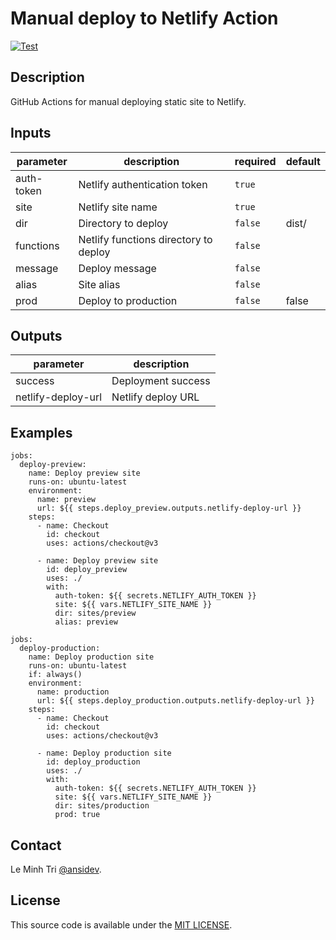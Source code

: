 # Manual deploy to Netlify Action

[![Test](https://github.com/ghacts/manual-deploy-to-netlify/actions/workflows/test.yml/badge.svg)](https://github.com/ghacts/manual-deploy-to-netlify/actions/workflows/test.yml)

<!-- action-docs-description -->

## Description

GitHub Actions for manual deploying static site to Netlify.

<!-- action-docs-description -->

<!-- action-docs-inputs -->

## Inputs

| parameter  | description                           | required | default |
| ---------- | ------------------------------------- | -------- | ------- |
| auth-token | Netlify authentication token          | `true`   |         |
| site       | Netlify site name                     | `true`   |         |
| dir        | Directory to deploy                   | `false`  | dist/   |
| functions  | Netlify functions directory to deploy | `false`  |         |
| message    | Deploy message                        | `false`  |         |
| alias      | Site alias                            | `false`  |         |
| prod       | Deploy to production                  | `false`  | false   |

<!-- action-docs-inputs -->

<!-- action-docs-outputs -->

## Outputs

| parameter          | description        |
| ------------------ | ------------------ |
| success            | Deployment success |
| netlify-deploy-url | Netlify deploy URL |

<!-- action-docs-outputs -->

## Examples

```
jobs:
  deploy-preview:
    name: Deploy preview site
    runs-on: ubuntu-latest
    environment:
      name: preview
      url: ${{ steps.deploy_preview.outputs.netlify-deploy-url }}
    steps:
      - name: Checkout
        id: checkout
        uses: actions/checkout@v3

      - name: Deploy preview site
        id: deploy_preview
        uses: ./
        with:
          auth-token: ${{ secrets.NETLIFY_AUTH_TOKEN }}
          site: ${{ vars.NETLIFY_SITE_NAME }}
          dir: sites/preview
          alias: preview
```

```
jobs:
  deploy-production:
    name: Deploy production site
    runs-on: ubuntu-latest
    if: always()
    environment:
      name: production
      url: ${{ steps.deploy_production.outputs.netlify-deploy-url }}
    steps:
      - name: Checkout
        id: checkout
        uses: actions/checkout@v3

      - name: Deploy production site
        id: deploy_production
        uses: ./
        with:
          auth-token: ${{ secrets.NETLIFY_AUTH_TOKEN }}
          site: ${{ vars.NETLIFY_SITE_NAME }}
          dir: sites/production
          prod: true
```

## Contact

Le Minh Tri [@ansidev](https://ansidev.xyz/about).

## License

This source code is available under the [MIT LICENSE](/LICENSE).
